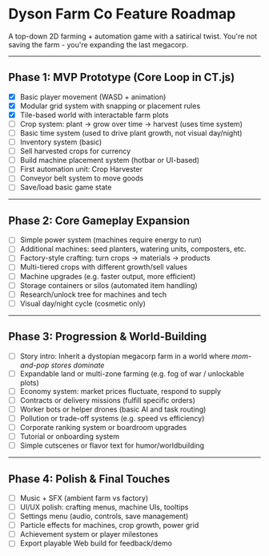 # Dyson Farm Co Feature Roadmap

A top-down 2D farming + automation game with a satirical twist. You're not saving the farm - you're expanding the last megacorp.

---

## Phase 1: MVP Prototype (Core Loop in CT.js)
- [x] Basic player movement (WASD + animation)
- [x] Modular grid system with snapping or placement rules
- [x] Tile-based world with interactable farm plots
- [ ] Crop system: plant -> grow over time -> harvest (uses time system)
- [ ] Basic time system (used to drive plant growth, not visual day/night)
- [ ] Inventory system (basic)
- [ ] Sell harvested crops for currency
- [ ] Build machine placement system (hotbar or UI-based)
- [ ] First automation unit: Crop Harvester
- [ ] Conveyor belt system to move goods
- [ ] Save/load basic game state

---

## Phase 2: Core Gameplay Expansion
- [ ] Simple power system (machines require energy to run)
- [ ] Additional machines: seed planters, watering units, composters, etc.
- [ ] Factory-style crafting: turn crops -> materials -> products
- [ ] Multi-tiered crops with different growth/sell values
- [ ] Machine upgrades (e.g. faster output, more efficient)
- [ ] Storage containers or silos (automated item handling)
- [ ] Research/unlock tree for machines and tech
- [ ] Visual day/night cycle (cosmetic only)

---

## Phase 3: Progression & World-Building
- [ ] Story intro: Inherit a dystopian megacorp farm in a world where *mom-and-pop stores dominate*
- [ ] Expandable land or multi-zone farming (e.g. fog of war / unlockable plots)
- [ ] Economy system: market prices fluctuate, respond to supply
- [ ] Contracts or delivery missions (fulfill specific orders)
- [ ] Worker bots or helper drones (basic AI and task routing)
- [ ] Pollution or trade-off systems (e.g. speed vs efficiency)
- [ ] Corporate ranking system or boardroom upgrades
- [ ] Tutorial or onboarding system
- [ ] Simple cutscenes or flavor text for humor/worldbuilding

---

## Phase 4: Polish & Final Touches
- [ ] Music + SFX (ambient farm vs factory)
- [ ] UI/UX polish: crafting menus, machine UIs, tooltips
- [ ] Settings menu (audio, controls, save management)
- [ ] Particle effects for machines, crop growth, power grid
- [ ] Achievement system or player milestones
- [ ] Export playable Web build for feedback/demo
